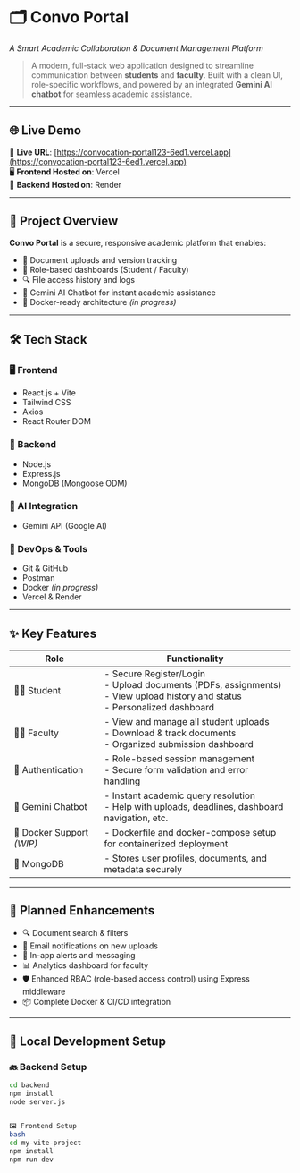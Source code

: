 # 🗂️ Convo Portal  
*A Smart Academic Collaboration & Document Management Platform*

> A modern, full-stack web application designed to streamline communication between **students** and **faculty**. Built with a clean UI, role-specific workflows, and powered by an integrated **Gemini AI chatbot** for seamless academic assistance.

---

## 🌐 Live Demo  

🔗 **Live URL**: [https://convocation-portal123-6ed1.vercel.app](https://convocation-portal123-6ed1.vercel.app)  
🖥️ **Frontend Hosted on**: Vercel  
🔧 **Backend Hosted on**: Render  

---

## 🚀 Project Overview  

**Convo Portal** is a secure, responsive academic platform that enables:  
- 📁 Document uploads and version tracking  
- 👥 Role-based dashboards (Student / Faculty)  
- 🔍 File access history and logs  
- 🤖 Gemini AI Chatbot for instant academic assistance  
- 🐳 Docker-ready architecture *(in progress)*  

---

## 🛠️ Tech Stack  

### 🖥️ Frontend  
- React.js + Vite  
- Tailwind CSS  
- Axios  
- React Router DOM  

### 🔧 Backend  
- Node.js  
- Express.js  
- MongoDB (Mongoose ODM)  

### 🤖 AI Integration  
- Gemini API (Google AI)  

### 🧰 DevOps & Tools  
- Git & GitHub  
- Postman  
- Docker *(in progress)*  
- Vercel & Render  

---

## ✨ Key Features  

| Role      | Functionality |
|-----------|---------------|
| 👩‍🎓 Student | - Secure Register/Login <br> - Upload documents (PDFs, assignments) <br> - View upload history and status <br> - Personalized dashboard |
| 👨‍🏫 Faculty | - View and manage all student uploads <br> - Download & track documents <br> - Organized submission dashboard |
| 🔐 Authentication | - Role-based session management <br> - Secure form validation and error handling |
| 🤖 Gemini Chatbot | - Instant academic query resolution <br> - Help with uploads, deadlines, dashboard navigation, etc. |
| 🐳 Docker Support *(WIP)* | - Dockerfile and docker-compose setup for containerized deployment |
| 💾 MongoDB | - Stores user profiles, documents, and metadata securely |

---

## 📌 Planned Enhancements  

- 🔍 Document search & filters  
- 📧 Email notifications on new uploads  
- 🔔 In-app alerts and messaging  
- 📊 Analytics dashboard for faculty  
- 🛡️ Enhanced RBAC (role-based access control) using Express middleware  
- 📦 Complete Docker & CI/CD integration  

---

## 🧪 Local Development Setup  

### 🔙 Backend Setup  
```bash
cd backend
npm install
node server.js


🖼️ Frontend Setup
bash
cd my-vite-project
npm install
npm run dev
